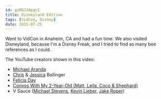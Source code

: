```yaml
---
id: giMGJJ4pqnI
title: Disneyland Edition
tags: [VidCon, Disney]
date: 2015-07-25
---
```

Went to VidCon in Anaheim, CA and had a fun time. We also visited Disneyland, because I'm a Disney Freak, and I tried to find as many bee references as I could.

The YouTube creators shown in this video:

* [Michael Aranda](https://www.youtube.com/user/scishow)
* [Chris](https://www.youtube.com/user/BallingersPresent) & [Jessica](https://www.youtube.com/user/jbtvs) Ballinger
* [Felicia Day](https://www.youtube.com/user/geekandsundry)
* [Convos With My 2-Year-Old (Matt, Leila, Coco & Shephard)](https://www.youtube.com/user/ConvosWith2YrOld)
* V Sauce ([Michael Stevens](https://www.youtube.com/user/Vsauce), [Kevin Lieber](https://www.youtube.com/user/Vsauce2), [Jake Roper](https://www.youtube.com/user/Vsauce3))

